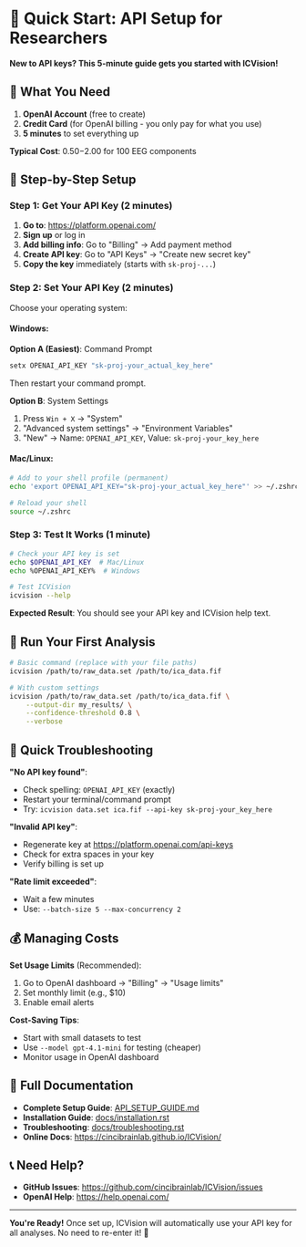 # 🚀 Quick Start: API Setup for Researchers

**New to API keys? This 5-minute guide gets you started with ICVision!**

## 🎯 What You Need

1. **OpenAI Account** (free to create)
2. **Credit Card** (for OpenAI billing - you only pay for what you use)
3. **5 minutes** to set everything up

**Typical Cost**: $0.50-$2.00 for 100 EEG components

## 📝 Step-by-Step Setup

### Step 1: Get Your API Key (2 minutes)

1. **Go to**: https://platform.openai.com/
2. **Sign up** or log in
3. **Add billing info**: Go to "Billing" → Add payment method
4. **Create API key**: Go to "API Keys" → "Create new secret key"
5. **Copy the key** immediately (starts with `sk-proj-...`)

### Step 2: Set Your API Key (2 minutes)

Choose your operating system:

#### Windows:
**Option A (Easiest)**: Command Prompt
```cmd
setx OPENAI_API_KEY "sk-proj-your_actual_key_here"
```
Then restart your command prompt.

**Option B**: System Settings
1. Press `Win + X` → "System"
2. "Advanced system settings" → "Environment Variables"
3. "New" → Name: `OPENAI_API_KEY`, Value: `sk-proj-your_key_here`

#### Mac/Linux:
```bash
# Add to your shell profile (permanent)
echo 'export OPENAI_API_KEY="sk-proj-your_actual_key_here"' >> ~/.zshrc

# Reload your shell
source ~/.zshrc
```

### Step 3: Test It Works (1 minute)

```bash
# Check your API key is set
echo $OPENAI_API_KEY  # Mac/Linux
echo %OPENAI_API_KEY%  # Windows

# Test ICVision
icvision --help
```

**Expected Result**: You should see your API key and ICVision help text.

## 🧪 Run Your First Analysis

```bash
# Basic command (replace with your file paths)
icvision /path/to/raw_data.set /path/to/ica_data.fif

# With custom settings
icvision /path/to/raw_data.set /path/to/ica_data.fif \
    --output-dir my_results/ \
    --confidence-threshold 0.8 \
    --verbose
```

## 🚨 Quick Troubleshooting

**"No API key found"**:
- Check spelling: `OPENAI_API_KEY` (exactly)
- Restart your terminal/command prompt
- Try: `icvision data.set ica.fif --api-key sk-proj-your_key_here`

**"Invalid API key"**:
- Regenerate key at https://platform.openai.com/api-keys
- Check for extra spaces in your key
- Verify billing is set up

**"Rate limit exceeded"**:
- Wait a few minutes
- Use: `--batch-size 5 --max-concurrency 2`

## 💰 Managing Costs

**Set Usage Limits** (Recommended):
1. Go to OpenAI dashboard → "Billing" → "Usage limits"
2. Set monthly limit (e.g., $10)
3. Enable email alerts

**Cost-Saving Tips**:
- Start with small datasets to test
- Use `--model gpt-4.1-mini` for testing (cheaper)
- Monitor usage in OpenAI dashboard

## 🔗 Full Documentation

- **Complete Setup Guide**: [API_SETUP_GUIDE.md](API_SETUP_GUIDE.md)
- **Installation Guide**: [docs/installation.rst](docs/installation.rst)
- **Troubleshooting**: [docs/troubleshooting.rst](docs/troubleshooting.rst)
- **Online Docs**: https://cincibrainlab.github.io/ICVision/

## 📞 Need Help?

- **GitHub Issues**: https://github.com/cincibrainlab/ICVision/issues
- **OpenAI Help**: https://help.openai.com/

---

**You're Ready!** Once set up, ICVision will automatically use your API key for all analyses. No need to re-enter it! 🎉
